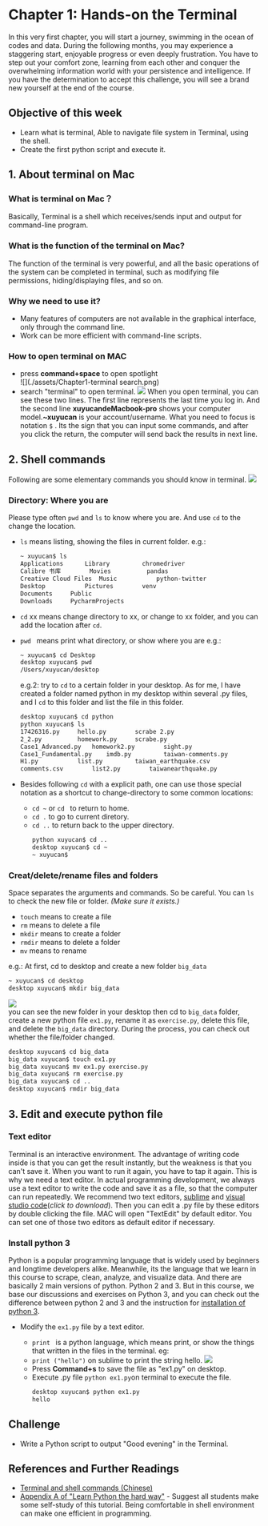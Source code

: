 # Chapter 1: Hands-on the Terminal

In this very first chapter, you will start a journey, swimming in the ocean of codes and data. During the following months, you may experience a staggering start, enjoyable progress or even deeply frustration. You have to step out your comfort zone, learning from each other and conquer the overwhelming information world with your persistence and intelligence. If you have the determination to accept this challenge, you will see a brand new yourself at the end of the course.

## Objective of this week

* Learn what is terminal, Able to navigate file system in Terminal, using the shell.
* Create the first python script and execute it.

## 1. About terminal on Mac

### What is terminal on Mac？

Basically, Terminal is a shell which receives/sends input and output for command-line program.

### What is the function of the terminal on Mac?

The function of the terminal is very powerful, and all the basic operations of the system can be completed in terminal, such as modifying file permissions, hiding/displaying files, and so on.

### Why we need to use it?

* Many features of computers are not available in the graphical interface, only through the command line.
* Work can be more efficient with command-line scripts.

### How to open terminal on MAC

* press **command+space** to open spotlight  
![](./assets/Chapter1-terminal search.png)
* search "terminal" to open terminal.
![](/assets/terminal%20interface%202018-07-20%20%E4%B8%8B%E5%8D%882.01.53.png) 
When you open terminal, you can see these two lines. The first line represents the last time you log in. And the second line **xuyucandeMacbook-pro** shows your computer model.**~xuyucan** is your account/username. What you need to focus is notation `$` . Its the sign that you can input some commands, and after you click the return, the computer will send back the results in next line.

## 2. Shell commands

Following are some elementary commands you should know in terminal.
![](/assets/terminal%20commands%202018-07-20%20%E4%B8%8B%E5%8D%882.48.27.png)

### Directory: Where you are 

Please type often `pwd` and `ls` to know where you are. And use `cd` to the change the location.

* `ls` means listing, showing the files in current folder. e.g.: 

  ```bash
  ~ xuyucan$ ls
  Applications		Library			chromedriver
  Calibre 书库		Movies			pandas
  Creative Cloud Files	Music			python-twitter
  Desktop			Pictures		venv
  Documents		Public
  Downloads		PycharmProjects
  ```

* `cd` xx means change directory to xx, or change to xx folder, and you can add the location after `cd`.

* `pwd ` means print what directory, or show where you are
  e.g.:
    ```bash
    ~ xuyucan$ cd Desktop
    desktop xuyucan$ pwd 
    /Users/xuyucan/desktop
    ```
  e.g.2: try to `cd` to a certain folder in your desktop. As for me, I have created a folder named python in my desktop within several .py files, and I `cd` to this folder and list the file in this folder.  
    ```bash  
    desktop xuyucan$ cd python
    python xuyucan$ ls
    17426316.py		hello.py		scrabe 2.py
    2_2.py			homework.py		scrabe.py
    Case1_Advanced.py	homework2.py		sight.py
    Case1_Fundamental.py	imdb.py			taiwan-comments.py
    H1.py			list.py			taiwan_earthquake.csv
    comments.csv		list2.py		taiwanearthquake.py
    ```
* Besides following `cd` with a explicit path, one can use those special notation as a shortcut to change-directory to some common locations:
  * `cd ~` or `cd ` to return to home.  
  * `cd .` to go to current diretory.
  * `cd ..` to return back to the upper directory.
      ```bash
      python xuyucan$ cd ..
      desktop xuyucan$ cd ~
      ~ xuyucan$
      ```

### Creat/delete/rename files and folders 

Space separates the arguments and commands. So be careful. You can `ls` to check the new file or folder. *(Make sure it exists.)*

* `touch` means to create a file
* `rm` means to delete a file
* `mkdir` means to create a folder
* `rmdir` means to delete a folder
* `mv` means to rename 

e.g.: At first, cd to desktop and create a new folder `big_data`

  ```bash
  ~ xuyucan$ cd desktop
  desktop xuyucan$ mkdir big_data
  ```

![](/assets/folder%202018-07-20%20%E4%B8%8B%E5%8D%884.25.42.png)   
you can see the new folder in your desktop
then cd to `big_data` folder, create a new python file `ex1.py`, rename it as `exercise.py`, delete this file, and delete the `big_data` directory. During the process, you can check out whether the file/folder changed.
  ```bash
  desktop xuyucan$ cd big_data
  big_data xuyucan$ touch ex1.py
  big_data xuyucan$ mv ex1.py exercise.py
  big_data xuyucan$ rm exercise.py
  big_data xuyucan$ cd ..
  desktop xuyucan$ rmdir big_data
  ```

## 3. Edit and execute python file

### Text editor
Terminal is an interactive environment. The advantage of writing code inside is that you can get the result instantly, but the weakness is that you can't save it. When you want to run it again, you have to tap it again. This is why we need a text editor. In actual programming development, we always use a text editor to write the code and save it as a file, so that the computer can run repeatedly.
We recommend two text editors, [sublime](https://www.sublimetext.com/) and [visual studio code](https://code.visualstudio.com/)(*click to download*). Then you can edit a .py file by these editors by double clicking the file. MAC will open "TextEdit" by default editor. You can set one of those two editors as default editor if necessary.

### Install python 3
Python is a popular programming language that is widely used by beginners and longtime developers alike. Meanwhile, its the language that we learn in this course to scrape, clean, analyze, and visualize data.  And there are basically 2 main versions of python. Python 2 and 3. But in this course, we base our discussions and exercises on Python 3, and you can check out the difference between python 2 and 3 and the instruction for [installation of python 3](Users/xuyucan/Documents/python-for-data-and-media-communication-gitbook/first-question.md).

* Modify the `ex1.py` file by a text editor.

  * `print ` is a python language, which means print, or show the things that written in the files in the terminal. eg:
  * `print ("hello")` on sublime to print the string hello.
![](/assets/sublime.png)  
  * Press **Command+s** to save the file as "ex1.py" on desktop.
  * Execute .py file
  `python ex1.py`on terminal to execute the file.
    ```bash
    desktop xuyucan$ python ex1.py
    hello
    ```

## Challenge

* Write a Python script to output "Good evening" in the Terminal.

## References and Further Readings

* [Terminal and shell commands (Chinese)](https://carolhsu.gitbooks.io/django-girls-tutorial-traditional-chiness/content/intro_to_command_line/README.html)
* [Appendix A of "Learn Python the hard way"](https://learnpythonthehardway.org/python3/appendixa.html) - Suggest all students make some self-study of this tutorial. Being comfortable in shell environment can make one efficient in programming. 
